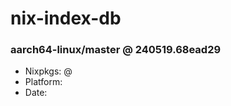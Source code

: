 # nix-index-db
### aarch64-linux/master @ 240519.68ead29
- Nixpkgs: @[](https://github.com/NixOS/nixpkgs/commit/68ead29211bb9890f494af3a8b5643a831d9d4c4)
- Platform: 
- Date: 
